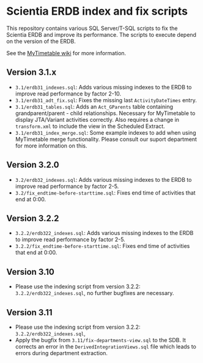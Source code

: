 Scientia ERDB index and fix scripts
===================================

This repository contains various SQL Server/T-SQL scripts to fix the Scientia ERDB and improve its performance. The scripts to execute depend on the version of the ERDB.

See the [MyTimetable wiki](https://wiki.eveoh.nl/x/SIA3) for more information.

Version 3.1.x
-------------
 
 * `3.1/erdb31_indexes.sql`: Adds various missing indexes to the ERDB to improve read performance by factor 2-10.
 * `3.1/erdb31_adt_fix.sql`: Fixes the missing last `ActivityDateTimes` entry.
 * `3.1/erdb31_tables.sql`: Adds an `Act_GParents` table containing grandparent/parent - child relationships. Necessary for MyTimetable to display JTA/Variant activities correctly. Also requires a change in `transform.xml` to include the view in the Scheduled Extract.
 * `3.1/erdb31_index_merge.sql`: Some example indexes to add when using MyTimetable merge functionality. Please consult our suport department for more information on this.

Version 3.2.0
-------------

 * `3.2/erdb32_indexes.sql`: Adds various missing indexes to the ERDB to improve read performance by factor 2-5.
 * `3.2/fix_endtime-before-starttime.sql`: Fixes end time of activities that end at 0:00. 

Version 3.2.2
-------------

 * `3.2.2/erdb322_indexes.sql`: Adds various missing indexes to the ERDB to improve read performance by factor 2-5. 
 * `3.2.2/fix_endtime-before-starttime.sql`: Fixes end time of activities that end at 0:00.

Version 3.10
------------

 * Please use the indexing script from version 3.2.2: `3.2.2/erdb322_indexes.sql`, no further bugfixes are necessary.

Version 3.11
------------

 * Please use the indexing script from version 3.2.2: `3.2.2/erdb322_indexes.sql`,
 * Apply the bugfix from `3.11/fix-departments-view.sql` to the SDB. It corrects an error in the `DerivedIntegrationViews.sql` file which leads to errors during department extraction.
